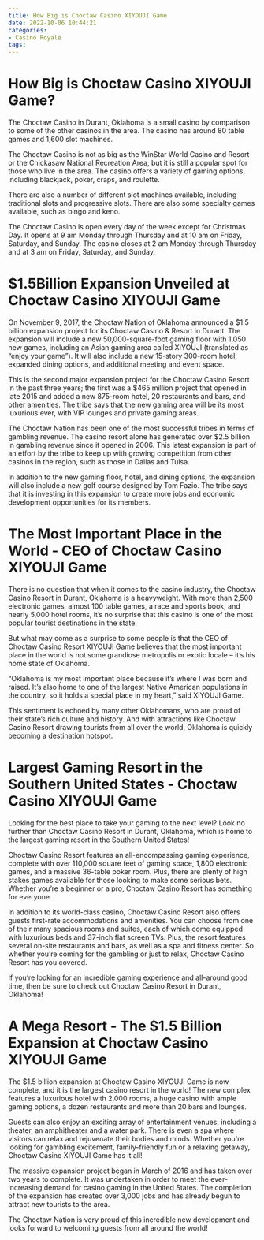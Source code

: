 ```yaml
---
title: How Big is Choctaw Casino XIYOUJI Game
date: 2022-10-06 10:44:21
categories:
- Casino Royale
tags:
---
```



#  How Big is Choctaw Casino XIYOUJI Game?

The Choctaw Casino in Durant, Oklahoma is a small casino by comparison to some of the other casinos in the area. The casino has around 80 table games and 1,600 slot machines.

The Choctaw Casino is not as big as the WinStar World Casino and Resort or the Chickasaw National Recreation Area, but it is still a popular spot for those who live in the area. The casino offers a variety of gaming options, including blackjack, poker, craps, and roulette.

There are also a number of different slot machines available, including traditional slots and progressive slots. There are also some specialty games available, such as bingo and keno.

The Choctaw Casino is open every day of the week except for Christmas Day. It opens at 9 am Monday through Thursday and at 10 am on Friday, Saturday, and Sunday. The casino closes at 2 am Monday through Thursday and at 3 am on Friday, Saturday, and Sunday.

#  $1.5Billion Expansion Unveiled at Choctaw Casino XIYOUJI Game

On November 9, 2017, the Choctaw Nation of Oklahoma announced a $1.5 billion expansion project for its Choctaw Casino & Resort in Durant. The expansion will include a new 50,000-square-foot gaming floor with 1,050 new games, including an Asian gaming area called XIYOUJI (translated as “enjoy your game”). It will also include a new 15-story 300-room hotel, expanded dining options, and additional meeting and event space.

This is the second major expansion project for the Choctaw Casino Resort in the past three years; the first was a $465 million project that opened in late 2015 and added a new 875-room hotel, 20 restaurants and bars, and other amenities. The tribe says that the new gaming area will be its most luxurious ever, with VIP lounges and private gaming areas.

The Choctaw Nation has been one of the most successful tribes in terms of gambling revenue. The casino resort alone has generated over $2.5 billion in gambling revenue since it opened in 2006. This latest expansion is part of an effort by the tribe to keep up with growing competition from other casinos in the region, such as those in Dallas and Tulsa.

In addition to the new gaming floor, hotel, and dining options, the expansion will also include a new golf course designed by Tom Fazio. The tribe says that it is investing in this expansion to create more jobs and economic development opportunities for its members.

#  The Most Important Place in the World - CEO of Choctaw Casino XIYOUJI Game

There is no question that when it comes to the casino industry, the Choctaw Casino Resort in Durant, Oklahoma is a heavyweight. With more than 2,500 electronic games, almost 100 table games, a race and sports book, and nearly 5,000 hotel rooms, it’s no surprise that this casino is one of the most popular tourist destinations in the state.

But what may come as a surprise to some people is that the CEO of Choctaw Casino Resort XIYOUJI Game believes that the most important place in the world is not some grandiose metropolis or exotic locale – it’s his home state of Oklahoma.

“Oklahoma is my most important place because it’s where I was born and raised. It’s also home to one of the largest Native American populations in the country, so it holds a special place in my heart,” said XIYOUJI Game.

This sentiment is echoed by many other Oklahomans, who are proud of their state’s rich culture and history. And with attractions like Choctaw Casino Resort drawing tourists from all over the world, Oklahoma is quickly becoming a destination hotspot.

#  Largest Gaming Resort in the Southern United States - Choctaw Casino XIYOUJI Game

Looking for the best place to take your gaming to the next level? Look no further than Choctaw Casino Resort in Durant, Oklahoma, which is home to the largest gaming resort in the Southern United States!

Choctaw Casino Resort features an all-encompassing gaming experience, complete with over 110,000 square feet of gaming space, 1,800 electronic games, and a massive 36-table poker room. Plus, there are plenty of high stakes games available for those looking to make some serious bets. Whether you’re a beginner or a pro, Choctaw Casino Resort has something for everyone.

In addition to its world-class casino, Choctaw Casino Resort also offers guests first-rate accommodations and amenities. You can choose from one of their many spacious rooms and suites, each of which come equipped with luxurious beds and 37-inch flat screen TVs. Plus, the resort features several on-site restaurants and bars, as well as a spa and fitness center. So whether you’re coming for the gambling or just to relax, Choctaw Casino Resort has you covered.

If you’re looking for an incredible gaming experience and all-around good time, then be sure to check out Choctaw Casino Resort in Durant, Oklahoma!

#  A Mega Resort - The $1.5 Billion Expansion at Choctaw Casino XIYOUJI Game

The $1.5 billion expansion at Choctaw Casino XIYOUJI Game is now complete, and it is the largest casino resort in the world! The new complex features a luxurious hotel with 2,000 rooms, a huge casino with ample gaming options, a dozen restaurants and more than 20 bars and lounges.

Guests can also enjoy an exciting array of entertainment venues, including a theater, an amphitheater and a water park. There is even a spa where visitors can relax and rejuvenate their bodies and minds. Whether you're looking for gambling excitement, family-friendly fun or a relaxing getaway, Choctaw Casino XIYOUJI Game has it all!

The massive expansion project began in March of 2016 and has taken over two years to complete. It was undertaken in order to meet the ever-increasing demand for casino gaming in the United States. The completion of the expansion has created over 3,000 jobs and has already begun to attract new tourists to the area.

The Choctaw Nation is very proud of this incredible new development and looks forward to welcoming guests from all around the world!